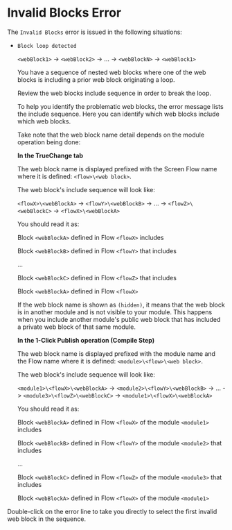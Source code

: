 # Invalid Blocks Error

The `Invalid Blocks` error is issued in the following situations:

* `Block loop detected`

  `<webBlock1>` -&gt; `<webBlock2>` -&gt; ... -&gt; `<webBlockN>` -&gt; `<webBlock1>`

  You have a sequence of nested web blocks where one of the web blocks is including a prior web block originating a loop.

  Review the web blocks include sequence in order to break the loop.

  To help you identify the problematic web blocks, the error message lists the include sequence. Here you can identify which web blocks include which web blocks.

  Take note that the web block name detail depends on the module operation being done:

  **In the TrueChange tab**

  The web block name is displayed prefixed with the Screen Flow name where it is defined: `<flow>\<web block>`.

  The web block's include sequence will look like:

  `<flowX>\<webBlockA>` -&gt; `<flowY>\<webBlockB>` -&gt; ... -&gt; `<flowZ>\<webBlockC>` -&gt; `<flowX>\<webBlockA>`

  You should read it as:

  Block `<webBlockA>` defined in Flow `<flowX>` includes

  Block `<webBlockB>` defined in Flow `<flowY>` that includes

  ...

  Block `<webBlockC>` defined in Flow `<flowZ>` that includes

  Block `<webBlockA>` defined in Flow `<flowX>`

  If the web block name is shown as `(hidden)`, it means that the web block is in another module and is not visible to your module. This happens when you include another module's public web block that has included a private web block of that same module.

  **In the 1-Click Publish operation \(Compile Step\)**

  The web block name is displayed prefixed with the module name and the Flow name where it is defined: `<module>\<flow>\<web block>`.

  The web block's include sequence will look like:

  `<module1>\<flowX>\<webBlockA>` -&gt; `<module2>\<flowY>\<webBlockB>` -&gt; ... -&gt; `<module3>\<flowZ>\<webBlockC>` -&gt; `<module1>\<flowX>\<webBlockA>`

  You should read it as:

  Block `<webBlockA>` defined in Flow `<flowX>` of the module `<module1>` includes

  Block `<webBlockB>` defined in Flow `<flowY>` of the module `<module2>` that includes

  ...

  Block `<webBlockC>` defined in Flow `<flowZ>` of the module `<module3>` that includes

  Block `<webBlockA>` defined in Flow `<flowX>` of the module `<module1>`

Double-click on the error line to take you directly to select the first invalid web block in the sequence.

